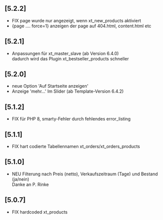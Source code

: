 ## [5.2.2]
- FIX page wurde nur angezeigt, wenn xt_new_products aktiviert
- {page  ....  force=1} anzeigen der page auf 404.html, content.html etc

## [5.2.1]
- Anpassungen für xt_master_slave (ab Version 6.4.0)  
  dadurch wird das Plugin xt_bestseller_products schneller

## [5.2.0]
- neue Option 'Auf Startseite anzeigen'
- Anzeige 'mehr...' Im Slider (ab Template-Version 6.4.2)

## [5.1.2]
- FIX für PHP 8, smarty-Fehler durch fehlendes error_listing

## [5.1.1]
- FIX hart codierte Tabellennamen xt_orders/xt_orders_products

## [5.1.0]
- NEU Filterung nach Preis (netto), Verkaufszeitraum (Tage) und Bestand (ja/nein) \
  Danke an P. Rinke

## [5.0.7]
- FIX hardcoded xt_products